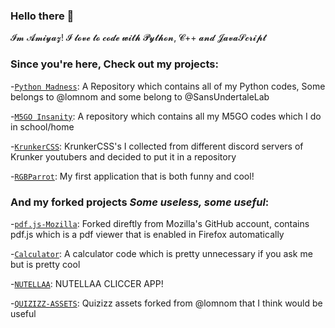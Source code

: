 ### Hello there 👋

𝓘𝓶 𝓐𝓶𝓲𝔂𝓪𝔃! 𝓘 𝓵𝓸𝓿𝓮 𝓽𝓸 𝓬𝓸𝓭𝓮 𝔀𝓲𝓽𝓱 𝓟𝔂𝓽𝓱𝓸𝓷, 𝓒++ 𝓪𝓷𝓭 𝓙𝓪𝓿𝓪𝓢𝓬𝓻𝓲𝓹𝓽

### Since you're here, Check out my projects:


-[`Python Madness`](https://github.com/AmazingGitHubLab/Python-Madness): A Repository which contains all of my Python codes, Some belongs to @lomnom and some belong to @SansUndertaleLab

-[`M5GO Insanity`](https://github.com/AmazingGitHubLab/M5GO-Insanity): A repository which contains all my M5GO codes which I do in school/home

-[`KrunkerCSS`](https://github.com/AmazingGitHubLab/KrunkerCSS): KrunkerCSS's I collected from different discord servers of Krunker youtubers and decided to put it in a repository

-[`RGBParrot`](https://github.com/AmazingGitHubLab/RGBParrot): My first application that is both funny and cool!

### And my forked projects *Some useless, some useful*:
-[`pdf.js-Mozilla`](https://github.com/AmazingGitHubLab/pdf.js-Mozilla): Forked direftly from Mozilla's GitHub account, contains pdf.js which is a pdf viewer that is enabled in Firefox automatically

-[`Calculator`](https://github.com/AmazingGitHubLab/Calculator): A calculator code which is pretty unnecessary if you ask me but is pretty cool 

-[`NUTELLAA`](https://github.com/AmazingGitHubLab/NUTELLAA): NUTELLAA CLICCER APP!

-[`QUIZIZZ-ASSETS`](https://github.com/AmazingGitHubLab/QUIZIZZ-ASSETS): Quizizz assets forked from @lomnom that I think would be useful
